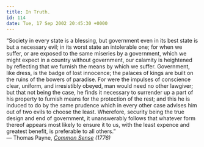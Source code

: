```yaml
---
title: In Truth.
id: 114
date: Tue, 17 Sep 2002 20:45:30 +0000
---
```


“Society in every state is a blessing, but government even in its best state is but a necessary evil; in its worst state an intolerable one; for when we suffer, or are exposed to the same miseries by a government, which we might expect in a country without government, our calamity is heightened by reflecting that we furnish the means by which we suffer. Government, like dress, is the badge of lost innocence; the palaces of kings are built on the ruins of the bowers of paradise. For were the impulses of conscience clear, uniform, and irresistibly obeyed, man would need no other lawgiver; but that not being the case, he finds it necessary to surrender up a part of his property to furnish means for the protection of the rest; and this he is induced to do by the same prudence which in every other case advises him out of two evils to choose the least. Wherefore, security being the true design and end of government, it unanswerably follows that whatever form thereof appears most likely to ensure it to us, with the least expence and greatest benefit, is preferable to all others.”  
 — Thomas Payne, *[Common Sense](http://www.bartleby.com/133/1.html) (1776)*


